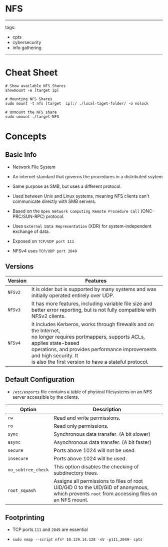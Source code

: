 # NFS

---

tags:

- cpts
- cybersecurity
- info gathering

---

# Cheat Sheet

```
# Show available NFS Shares
showmount -e [target ip]

# Mounting NFS Shares
sudo mount -t nfs [target  ip]:/ ./local-taget-folder/ -o nolock

# Unmount the NFS share
sudo umount ./target-NFS
```

# Concepts

## Basic Info

- Network File System

- An internet standard that governs the procedures in a distributed ssytem

- Same purpose as SMB, but uses a different protocol.

- Used between Unix and Linux systems, meaning NFS clients can't communicate directly with SMB servers.

- Based on the `Open Network Computing Remote Procedure Call` (ONC-PRC/SUN-RPC) protocol.

- Uses `External Data Representation` (XDR) for system-independent exchange of data.

- Exposed on `TCP/UDP port 111` 

- NFSv4 uses `TCP/UDP port 2049`

## Versions

| **Version** | **Features**                                                                                                                                                                                                                                                                     |
| ----------- | -------------------------------------------------------------------------------------------------------------------------------------------------------------------------------------------------------------------------------------------------------------------------------- |
| `NFSv2`     | It is older but is supported by many systems and was initially operated entirely over UDP.                                                                                                                                                                                       |
| `NFSv3`     | It has more features, including variable file size and better error reporting, but is not fully compatible with NFSv2 clients.                                                                                                                                                   |
| `NFSv4`     | It includes Kerberos, works through firewalls and on the Internet, <br>no longer requires portmappers, supports ACLs, applies state-based <br>operations, and provides performance improvements and high security. It <br>is also the first version to have a stateful protocol. |

## Default Configuration

- `/etc/exports` file contains a table of physical filesystems on an NFS server accessible by the clients.

| **Option**         | **Description**                                                                                                                             |
| ------------------ | ------------------------------------------------------------------------------------------------------------------------------------------- |
| `rw`               | Read and write permissions.                                                                                                                 |
| `ro`               | Read only permissions.                                                                                                                      |
| `sync`             | Synchronous data transfer. (A bit slower)                                                                                                   |
| `async`            | Asynchronous data transfer. (A bit faster)                                                                                                  |
| `secure`           | Ports above 1024 will not be used.                                                                                                          |
| `insecure`         | Ports above 1024 will be used.                                                                                                              |
| `no_subtree_check` | This option disables the checking of subdirectory trees.                                                                                    |
| `root_squash`      | Assigns all permissions to files of root UID/GID 0 to the UID/GID of anonymous, which prevents `root` from accessing files on an NFS mount. |

## Footprinting

- TCP ports `111` and  `2049` are essential

- ```shell-session
  sudo nmap --script nfs* 10.129.14.128 -sV -p111,2049- cpts
  ```
